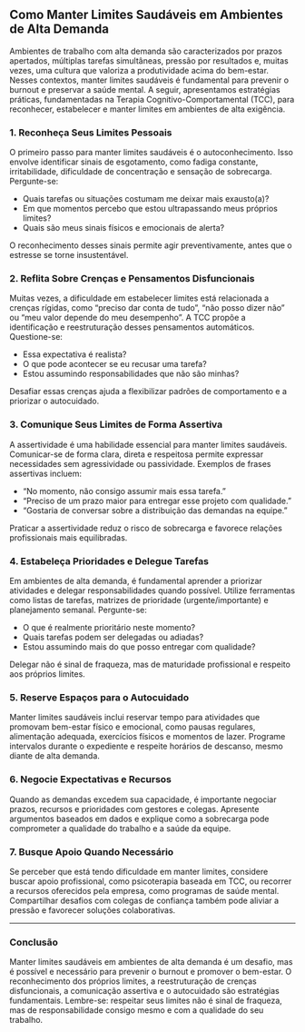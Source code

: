 
## Como Manter Limites Saudáveis em Ambientes de Alta Demanda

Ambientes de trabalho com alta demanda são caracterizados por prazos apertados, múltiplas tarefas simultâneas, pressão por resultados e, muitas vezes, uma cultura que valoriza a produtividade acima do bem-estar. Nesses contextos, manter limites saudáveis é fundamental para prevenir o burnout e preservar a saúde mental. A seguir, apresentamos estratégias práticas, fundamentadas na Terapia Cognitivo-Comportamental (TCC), para reconhecer, estabelecer e manter limites em ambientes de alta exigência.

### 1. **Reconheça Seus Limites Pessoais**

O primeiro passo para manter limites saudáveis é o autoconhecimento. Isso envolve identificar sinais de esgotamento, como fadiga constante, irritabilidade, dificuldade de concentração e sensação de sobrecarga. Pergunte-se:

- Quais tarefas ou situações costumam me deixar mais exausto(a)?
- Em que momentos percebo que estou ultrapassando meus próprios limites?
- Quais são meus sinais físicos e emocionais de alerta?

O reconhecimento desses sinais permite agir preventivamente, antes que o estresse se torne insustentável.

### 2. **Reflita Sobre Crenças e Pensamentos Disfuncionais**

Muitas vezes, a dificuldade em estabelecer limites está relacionada a crenças rígidas, como “preciso dar conta de tudo”, “não posso dizer não” ou “meu valor depende do meu desempenho”. A TCC propõe a identificação e reestruturação desses pensamentos automáticos. Questione-se:

- Essa expectativa é realista?
- O que pode acontecer se eu recusar uma tarefa?
- Estou assumindo responsabilidades que não são minhas?

Desafiar essas crenças ajuda a flexibilizar padrões de comportamento e a priorizar o autocuidado.

### 3. **Comunique Seus Limites de Forma Assertiva**

A assertividade é uma habilidade essencial para manter limites saudáveis. Comunicar-se de forma clara, direta e respeitosa permite expressar necessidades sem agressividade ou passividade. Exemplos de frases assertivas incluem:

- “No momento, não consigo assumir mais essa tarefa.”
- “Preciso de um prazo maior para entregar esse projeto com qualidade.”
- “Gostaria de conversar sobre a distribuição das demandas na equipe.”

Praticar a assertividade reduz o risco de sobrecarga e favorece relações profissionais mais equilibradas.

### 4. **Estabeleça Prioridades e Delegue Tarefas**

Em ambientes de alta demanda, é fundamental aprender a priorizar atividades e delegar responsabilidades quando possível. Utilize ferramentas como listas de tarefas, matrizes de prioridade (urgente/importante) e planejamento semanal. Pergunte-se:

- O que é realmente prioritário neste momento?
- Quais tarefas podem ser delegadas ou adiadas?
- Estou assumindo mais do que posso entregar com qualidade?

Delegar não é sinal de fraqueza, mas de maturidade profissional e respeito aos próprios limites.

### 5. **Reserve Espaços para o Autocuidado**

Manter limites saudáveis inclui reservar tempo para atividades que promovam bem-estar físico e emocional, como pausas regulares, alimentação adequada, exercícios físicos e momentos de lazer. Programe intervalos durante o expediente e respeite horários de descanso, mesmo diante de alta demanda.

### 6. **Negocie Expectativas e Recursos**

Quando as demandas excedem sua capacidade, é importante negociar prazos, recursos e prioridades com gestores e colegas. Apresente argumentos baseados em dados e explique como a sobrecarga pode comprometer a qualidade do trabalho e a saúde da equipe.

### 7. **Busque Apoio Quando Necessário**

Se perceber que está tendo dificuldade em manter limites, considere buscar apoio profissional, como psicoterapia baseada em TCC, ou recorrer a recursos oferecidos pela empresa, como programas de saúde mental. Compartilhar desafios com colegas de confiança também pode aliviar a pressão e favorecer soluções colaborativas.

---

### **Conclusão**

Manter limites saudáveis em ambientes de alta demanda é um desafio, mas é possível e necessário para prevenir o burnout e promover o bem-estar. O reconhecimento dos próprios limites, a reestruturação de crenças disfuncionais, a comunicação assertiva e o autocuidado são estratégias fundamentais. Lembre-se: respeitar seus limites não é sinal de fraqueza, mas de responsabilidade consigo mesmo e com a qualidade do seu trabalho.
```
